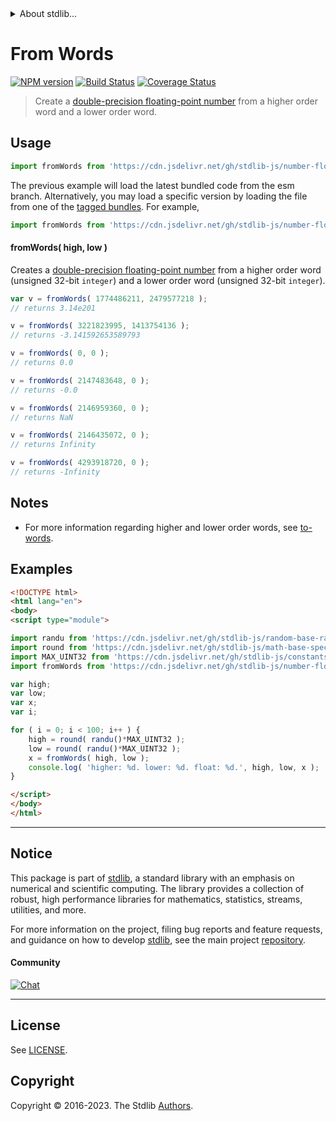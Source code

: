 <!--

@license Apache-2.0

Copyright (c) 2018 The Stdlib Authors.

Licensed under the Apache License, Version 2.0 (the "License");
you may not use this file except in compliance with the License.
You may obtain a copy of the License at

   http://www.apache.org/licenses/LICENSE-2.0

Unless required by applicable law or agreed to in writing, software
distributed under the License is distributed on an "AS IS" BASIS,
WITHOUT WARRANTIES OR CONDITIONS OF ANY KIND, either express or implied.
See the License for the specific language governing permissions and
limitations under the License.

-->


<details>
  <summary>
    About stdlib...
  </summary>
  <p>We believe in a future in which the web is a preferred environment for numerical computation. To help realize this future, we've built stdlib. stdlib is a standard library, with an emphasis on numerical and scientific computation, written in JavaScript (and C) for execution in browsers and in Node.js.</p>
  <p>The library is fully decomposable, being architected in such a way that you can swap out and mix and match APIs and functionality to cater to your exact preferences and use cases.</p>
  <p>When you use stdlib, you can be absolutely certain that you are using the most thorough, rigorous, well-written, studied, documented, tested, measured, and high-quality code out there.</p>
  <p>To join us in bringing numerical computing to the web, get started by checking us out on <a href="https://github.com/stdlib-js/stdlib">GitHub</a>, and please consider <a href="https://opencollective.com/stdlib">financially supporting stdlib</a>. We greatly appreciate your continued support!</p>
</details>

# From Words

[![NPM version][npm-image]][npm-url] [![Build Status][test-image]][test-url] [![Coverage Status][coverage-image]][coverage-url] <!-- [![dependencies][dependencies-image]][dependencies-url] -->

> Create a [double-precision floating-point number][ieee754] from a higher order word and a lower order word.



<section class="usage">

## Usage

```javascript
import fromWords from 'https://cdn.jsdelivr.net/gh/stdlib-js/number-float64-base-from-words@esm/index.mjs';
```
The previous example will load the latest bundled code from the esm branch. Alternatively, you may load a specific version by loading the file from one of the [tagged bundles](https://github.com/stdlib-js/number-float64-base-from-words/tags). For example,

```javascript
import fromWords from 'https://cdn.jsdelivr.net/gh/stdlib-js/number-float64-base-from-words@v0.1.1-esm/index.mjs';
```

#### fromWords( high, low )

Creates a [double-precision floating-point number][ieee754] from a higher order word (unsigned 32-bit `integer`) and a lower order word (unsigned 32-bit `integer`).

```javascript
var v = fromWords( 1774486211, 2479577218 );
// returns 3.14e201

v = fromWords( 3221823995, 1413754136 );
// returns -3.141592653589793

v = fromWords( 0, 0 );
// returns 0.0

v = fromWords( 2147483648, 0 );
// returns -0.0

v = fromWords( 2146959360, 0 );
// returns NaN

v = fromWords( 2146435072, 0 );
// returns Infinity

v = fromWords( 4293918720, 0 );
// returns -Infinity
```

</section>

<!-- /.usage -->

<section class="notes">

## Notes

-   For more information regarding higher and lower order words, see [to-words][@stdlib/number/float64/base/to-words].

</section>

<!-- /.notes -->

<section class="examples">

## Examples

<!-- eslint no-undef: "error" -->

```html
<!DOCTYPE html>
<html lang="en">
<body>
<script type="module">

import randu from 'https://cdn.jsdelivr.net/gh/stdlib-js/random-base-randu@esm/index.mjs';
import round from 'https://cdn.jsdelivr.net/gh/stdlib-js/math-base-special-round@esm/index.mjs';
import MAX_UINT32 from 'https://cdn.jsdelivr.net/gh/stdlib-js/constants-uint32-max@esm/index.mjs';
import fromWords from 'https://cdn.jsdelivr.net/gh/stdlib-js/number-float64-base-from-words@esm/index.mjs';

var high;
var low;
var x;
var i;

for ( i = 0; i < 100; i++ ) {
    high = round( randu()*MAX_UINT32 );
    low = round( randu()*MAX_UINT32 );
    x = fromWords( high, low );
    console.log( 'higher: %d. lower: %d. float: %d.', high, low, x );
}

</script>
</body>
</html>
```

</section>

<!-- /.examples -->

<!-- C interface documentation. -->



<!-- Section for related `stdlib` packages. Do not manually edit this section, as it is automatically populated. -->

<section class="related">

</section>

<!-- /.related -->

<!-- Section for all links. Make sure to keep an empty line after the `section` element and another before the `/section` close. -->


<section class="main-repo" >

* * *

## Notice

This package is part of [stdlib][stdlib], a standard library with an emphasis on numerical and scientific computing. The library provides a collection of robust, high performance libraries for mathematics, statistics, streams, utilities, and more.

For more information on the project, filing bug reports and feature requests, and guidance on how to develop [stdlib][stdlib], see the main project [repository][stdlib].

#### Community

[![Chat][chat-image]][chat-url]

---

## License

See [LICENSE][stdlib-license].


## Copyright

Copyright &copy; 2016-2023. The Stdlib [Authors][stdlib-authors].

</section>

<!-- /.stdlib -->

<!-- Section for all links. Make sure to keep an empty line after the `section` element and another before the `/section` close. -->

<section class="links">

[npm-image]: http://img.shields.io/npm/v/@stdlib/number-float64-base-from-words.svg
[npm-url]: https://npmjs.org/package/@stdlib/number-float64-base-from-words

[test-image]: https://github.com/stdlib-js/number-float64-base-from-words/actions/workflows/test.yml/badge.svg?branch=v0.1.1
[test-url]: https://github.com/stdlib-js/number-float64-base-from-words/actions/workflows/test.yml?query=branch:v0.1.1

[coverage-image]: https://img.shields.io/codecov/c/github/stdlib-js/number-float64-base-from-words/main.svg
[coverage-url]: https://codecov.io/github/stdlib-js/number-float64-base-from-words?branch=main

<!--

[dependencies-image]: https://img.shields.io/david/stdlib-js/number-float64-base-from-words.svg
[dependencies-url]: https://david-dm.org/stdlib-js/number-float64-base-from-words/main

-->

[chat-image]: https://img.shields.io/gitter/room/stdlib-js/stdlib.svg
[chat-url]: https://app.gitter.im/#/room/#stdlib-js_stdlib:gitter.im

[stdlib]: https://github.com/stdlib-js/stdlib

[stdlib-authors]: https://github.com/stdlib-js/stdlib/graphs/contributors

[umd]: https://github.com/umdjs/umd
[es-module]: https://developer.mozilla.org/en-US/docs/Web/JavaScript/Guide/Modules

[deno-url]: https://github.com/stdlib-js/number-float64-base-from-words/tree/deno
[umd-url]: https://github.com/stdlib-js/number-float64-base-from-words/tree/umd
[esm-url]: https://github.com/stdlib-js/number-float64-base-from-words/tree/esm
[branches-url]: https://github.com/stdlib-js/number-float64-base-from-words/blob/main/branches.md

[stdlib-license]: https://raw.githubusercontent.com/stdlib-js/number-float64-base-from-words/main/LICENSE

[ieee754]: https://en.wikipedia.org/wiki/IEEE_754-1985

[@stdlib/number/float64/base/to-words]: https://github.com/stdlib-js/number-float64-base-to-words/tree/esm

</section>

<!-- /.links -->
